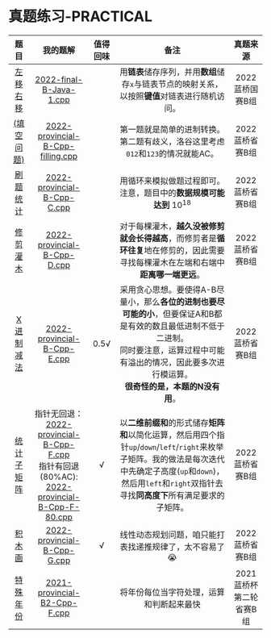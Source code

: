 # 真题练习-PRACTICAL

| 题目 | 我的题解 | 值得回味 | 备注 | 真题来源 |
|:---:|:---:|:---:|:---:|:---:|
|[左移右移](https://www.lanqiao.cn/problems/2219/learning/)|[2022-final-B-Java-1.cpp](./2022-final-B-Java-1.cpp)|  | 用**链表**储存序列，并用**数组**储存`x`与链表节点的映射关系，以按照**键值**对链表进行随机访问。 | 2022蓝桥国赛B组 |
|[(填空问题)](https://www.luogu.com.cn/problem/P8771)|[2022-provincial-B-Cpp-filling.cpp](./2022-provincial-B-Cpp-filling.cpp)|  | 第一题就是简单的进制转换。第二题有歧义，洛谷这里考虑`012`和`123`的情况就能AC。 | 2022蓝桥省赛B组 |
|[刷题统计](https://www.luogu.com.cn/problem/P8780)|[2022-provincial-B-Cpp-C.cpp](./2022-provincial-B-Cpp-C.cpp)|  | 用循环来模拟做题过程即可。注意，题目中的**数据规模可能达到** $10^{18}$ | 2022蓝桥省赛B组 |
|[修剪灌木](https://www.luogu.com.cn/problem/P8781)|[2022-provincial-B-Cpp-D.cpp](./2022-provincial-B-Cpp-D.cpp)|  | 对于每棵灌木，**越久没被修剪就会长得越高**，而修剪者是**循环往复**地在修剪的，因此需要寻找每棵灌木在左端和右端中**距离哪一端更远**。 | 2022蓝桥省赛B组 |
|[X进制减法](https://www.luogu.com.cn/problem/P8782)|[2022-provincial-B-Cpp-E.cpp](./2022-provincial-B-Cpp-E.cpp)| 0.5√ | 采用贪心思想。要使得A-B尽量小，那么**各位的进制也要尽可能的小**，但要保证A和B都是有效的数且最低进制不低于二进制。<br>同时要注意，运算过程中可能有溢出的情况，因此要多次进行模运算。<br>**很奇怪的是，本题的N没有用**。 | 2022蓝桥省赛B组 |
|[统计子矩阵](https://www.luogu.com.cn/problem/P8783)|指针无回退： [2022-provincial-B-Cpp-F.cpp](./2022-provincial-B-Cpp-F.cpp) <br> 指针有回退(80%AC): [2022-provincial-B-Cpp-F-80.cpp](./2022-provincial-B-Cpp-F-80.cpp)| √ | 以**二维前缀和**的形式储存**矩阵和**以简化运算，然后用四个指针`up`/`down`/`left`/`right`来枚举子矩阵。我的做法是每次迭代中先确定子高度(`up`和`down`)，然后用`left`和`right`双指针去寻找**同高度下**所有满足要求的子矩阵。 | 2022蓝桥省赛B组 |
|[积木画](https://www.luogu.com.cn/problem/P8784)| [2022-provincial-B-Cpp-G.cpp](./2022-provincial-B-Cpp-G.cpp) | √ | 线性动态规划问题，咱只能打表找递推规律了，太不容易了😭 | 2022蓝桥省赛B组 |
|[特殊年份](https://www.luogu.com.cn/problem/P8752)| [2021-provincial-B2-Cpp-F.cpp](./2021-provincial-B2-Cpp-F.cpp) |  | 将年份每位当字符处理，运算和判断起来最快 | 2021蓝桥杯第二轮省赛B组 |

